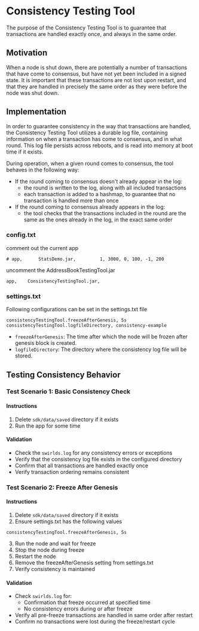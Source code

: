 # Consistency Testing Tool

The purpose of the Consistency Testing Tool is to guarantee that transactions are handled exactly
once, and always in the same order.

## Motivation

When a node is shut down, there are potentially a number of transactions that have come to
consensus, but have not yet been included in a signed state. It is important that these transactions
are not lost upon restart, and that they are handled in precisely the same order as they were before
the node was shut down.

## Implementation

In order to guarantee consistency in the way that transactions are handled, the Consistency Testing
Tool utilizes a durable log file, containing information on when a transaction has come to
consensus, and in what round. This log file persists across reboots, and is read into memory at boot
time if it exists.

During operation, when a given round comes to consensus, the tool behaves in the following way:

- If the round coming to consensus doesn't already appear in the log:
  - the round is written to the log, along with all included transactions
  - each transaction is added to a hashmap, to guarantee that no transaction is handled more
    than once
- If the round coming to consensus already appears in the log:
  - the tool checks that the transactions included in the round are the same as the ones already
    in the log, in the exact same order

### config.txt

comment out the current app

```
# app,		StatsDemo.jar,		   1, 3000, 0, 100, -1, 200
```

uncomment the AddressBookTestingTool.jar

```
app,    ConsistencyTestingTool.jar,
```

### settings.txt

Following configurations can be set in the settings.txt file

```
consistencyTestingTool.freezeAfterGenesis, 5s
consistencyTestingTool.logfileDirectory, consistency-example
```

- `freezeAfterGenesis`: The time after which the node will be frozen after genesis block is created.
- `logfileDirectory`: The directory where the consistency log file will be stored.

## Testing Consistency Behavior

### Test Scenario 1: Basic Consistency Check

#### Instructions

1. Delete `sdk/data/saved` directory if it exists
2. Run the app for some time

#### Validation

- Check the `swirlds.log` for any consistency errors or exceptions
- Verify that the consistency log file exists in the configured directory
- Confirm that all transactions are handled exactly once
- Verify transaction ordering remains consistent

### Test Scenario 2: Freeze After Genesis

#### Instructions

1. Delete `sdk/data/saved` directory if it exists
2. Ensure settings.txt has the following values

```
consistencyTestingTool.freezeAfterGenesis, 5s
```

3. Run the node and wait for freeze
4. Stop the node during freeze
5. Restart the node
6. Remove the freezeAfterGenesis setting from settings.txt
7. Verify consistency is maintained

#### Validation

- Check `swirlds.log` for:
  - Confirmation that freeze occurred at specified time
  - No consistency errors during or after freeze
- Verify all pre-freeze transactions are handled in same order after restart
- Confirm no transactions were lost during the freeze/restart cycle
